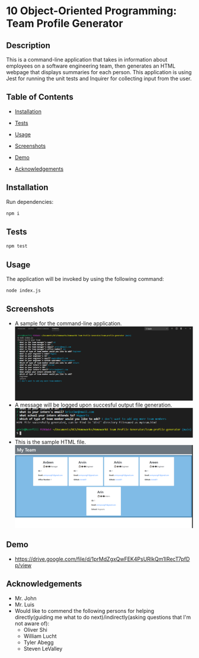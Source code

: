 # 10 Object-Oriented Programming: Team Profile Generator

## Description
This is a command-line application that takes in information about employees on a software engineering team, then generates an HTML webpage that displays summaries for each person. This application is using Jest for running the unit tests and Inquirer for collecting input from the user.

## Table of Contents

* [Installation](#installation)

* [Tests](#tests)

* [Usage](#usage)

* [Screenshots](#screenshots)

* [Demo](#demo)

* [Acknowledgements](#acknowledgements)

## Installation

Run dependencies:

```bash
npm i
```

## Tests

```bash
npm test
```

## Usage

The application will be invoked by using the following command:

```bash
node index.js
```

## Screenshots

- A sample for the command-line application.  
![The command-line application.](./screenshots/command-line.png)
- A message will be logged upon succesful output file generation.  
![Succesful output.](./screenshots/finished-inputs.png)
- This is the sample HTML file.  
![Sample output HTML file.](./screenshots/expected-output.png)

## Demo

- https://drive.google.com/file/d/1prMdZgxQwFEK4PsURIkQm1IRecT7pfDp/view

## Acknowledgements
- Mr. John
- Mr. Luis
- Would like to commend the following persons for helping directly(guiding me what to do next)/indirectly(asking questions that I'm not aware of):
  - Oliver Shi
  - William Lucht
  - Tyler Abegg
  - Steven LeValley